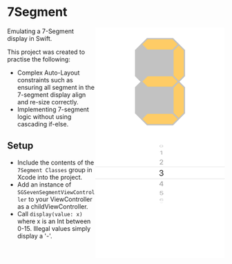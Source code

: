 7Segment
========

<img src="https://raw.githubusercontent.com/mathewa6/7Segment/master/Screenshot.png" align = "right" width="300">

Emulating a 7-Segment display in Swift.

This project was created to practise the following:

* Complex Auto-Layout constraints such as ensuring all segment in the 7-segment display align and re-size correctly.
* Implementing 7-segment logic without using cascading if-else.

## Setup ##


- Include the contents of the ``` 7Segment Classes``` group in Xcode into the project.
- Add an instance of ``` SGSevenSegmentViewController ``` to your ViewController as a childViewController.
- Call ``` display(value: x) ``` where x is an Int between 0-15. Illegal values simply display a '-'.

